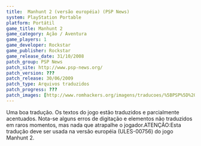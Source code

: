 ```yaml
---
title:  Manhunt 2 (versão européia) (PSP News)
system: PlayStation Portable
platform: Portátil
game_title: Manhunt 2
game_category: Ação / Aventura
game_players: 1
game_developer: Rockstar
game_publisher: Rockstar
game_release_date: 31/10/2008
patch_group: PSP News
patch_site: http://www.psp-news.org/
patch_version: ???
patch_release: 30/06/2009
patch_type: Arquivos traduzidos
patch_progress: ???
patch_images: [http://www.romhackers.org/imagens/traducoes/%5BPSP%5D%20Manhunt%202%20-%20PSP%20News%20-%201.jpg,http://www.romhackers.org/imagens/traducoes/%5BPSP%5D%20Manhunt%202%20-%20PSP%20News%20-%204.jpg,http://www.romhackers.org/imagens/traducoes/%5BPSP%5D%20Manhunt%202%20-%20PSP%20News%20-%205.jpg]
---
```

Uma boa tradução. Os textos do jogo estão traduzidos e parcialmente acentuados. Nota-se alguns erros de digitação e elementos não traduzidos em raros momentos, mas nada que atrapalhe o jogador.ATENÇÃO:Esta tradução deve ser usada na versão européia (ULES-00756) do jogo Manhunt 2.